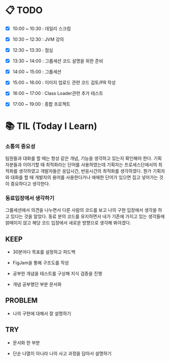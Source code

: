 
# 📋 TODO

- [x] 10:00 ~ 10:30 : 데일리 스크럼

- [x] 10:30 ~ 12:30 : JVM 강의

- [x] 12:30 ~ 13:30 : 점심

- [x] 13:30 ~ 14:00 : 그룹세션 코드 설명을 위한 준비

- [x] 14:00 ~ 15:00 : 그룹세션

- [x] 15:00 ~ 16:00 : 이미지 업로드 관련 코드 검토/PR 작성

- [x] 16:00 ~ 17:00 : Class Loader관련 추가 테스트

- [x] 17:00 ~ 19:00 : 종합 프로젝트

  

# 📚 TIL (Today I Learn)

  

### 소통의 중요성

  

팀원들과 대화를 할 때는 항상 같은 개념, 기능을 생각하고 있는지 확인해야 한다.
기획자분들과 이야기할 때 최적화라는 단어를 사용하였는데 기획자는 프로세스단에서의 최적화를 생각하였고
개발자들은 응답시간, 반응시간의 최적화를 생각하였다. 뭔가 기획자와 대화를 할 때 개발자의 용어를 사용한다거나 애매한 단어가 있으면 집고 넣어가는 것이 중요하다고 생각한다.

  

### 동료입장에서 생각하기

그룹세션에서 의견을 나누면서 다른 사람의 코드를 보고 나의 구현 입장에서 생각을 하고 있다는 것을 알았다.
동료 분의 코드를 유지하면서 내가 기존에 가지고 있는 생각들에 얽매이지 않고 해당 코드 입장에서 새로운 방향으로 생각해 봐야겠다.

  

## KEEP

- 30분마다 목표를 설정하고 피드백

- FigJam을 통해 구조도를 작성

- 공부한 개념을 테스트를 구상해 지식 검증을 진행

- 개념 공부했던 부분 문서화

  

## PROBLEM

- 나의 구현에 대해서 잘 설명하기

  

## TRY

- 문서화 한 부분

- 단순 나열이 아니라 나의 사고 과정을 담아서 설명하기
